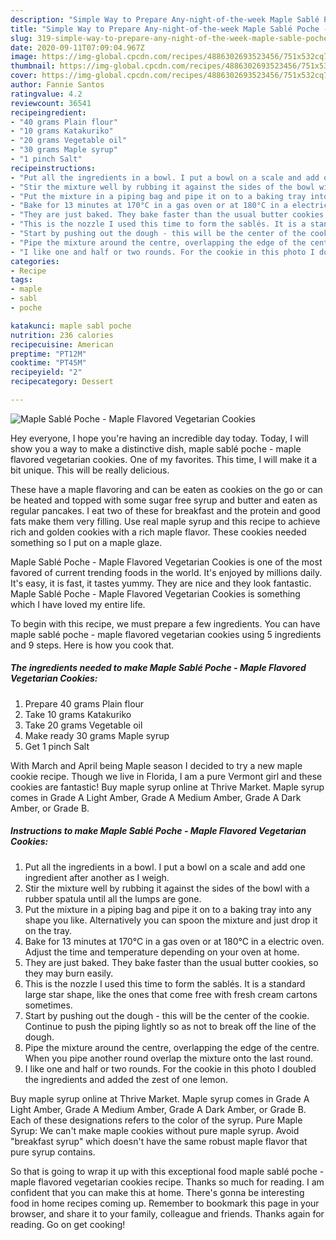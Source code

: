 ```yaml
---
description: "Simple Way to Prepare Any-night-of-the-week Maple Sablé Poche - Maple Flavored Vegetarian Cookies"
title: "Simple Way to Prepare Any-night-of-the-week Maple Sablé Poche - Maple Flavored Vegetarian Cookies"
slug: 319-simple-way-to-prepare-any-night-of-the-week-maple-sable-poche-maple-flavored-vegetarian-cookies
date: 2020-09-11T07:09:04.967Z
image: https://img-global.cpcdn.com/recipes/4886302693523456/751x532cq70/maple-sable-poche-maple-flavored-vegetarian-cookies-recipe-main-photo.jpg
thumbnail: https://img-global.cpcdn.com/recipes/4886302693523456/751x532cq70/maple-sable-poche-maple-flavored-vegetarian-cookies-recipe-main-photo.jpg
cover: https://img-global.cpcdn.com/recipes/4886302693523456/751x532cq70/maple-sable-poche-maple-flavored-vegetarian-cookies-recipe-main-photo.jpg
author: Fannie Santos
ratingvalue: 4.2
reviewcount: 36541
recipeingredient:
- "40 grams Plain flour"
- "10 grams Katakuriko"
- "20 grams Vegetable oil"
- "30 grams Maple syrup"
- "1 pinch Salt"
recipeinstructions:
- "Put all the ingredients in a bowl. I put a bowl on a scale and add one ingredient after another as I weigh."
- "Stir the mixture well by rubbing it against the sides of the bowl with a rubber spatula until all the lumps are gone."
- "Put the mixture in a piping bag and pipe it on to a baking tray into any shape you like. Alternatively  you can spoon the mixture and just drop it on the tray."
- "Bake for 13 minutes at 170°C in a gas oven or at 180°C in a electric oven. Adjust the time and temperature depending on your oven at home."
- "They are just baked. They bake faster than the usual butter cookies, so they may burn easily."
- "This is the nozzle I used this time to form the sablés. It is a standard large star shape, like the ones that come free with fresh cream cartons sometimes."
- "Start by pushing out the dough - this will be the center of the cookie. Continue to push the piping lightly so as not to break off the line of the dough."
- "Pipe the mixture around the centre, overlapping the edge of the centre. When you pipe another round overlap the mixture onto the last round."
- "I like one and half or two rounds. For the cookie in this photo I doubled the ingredients and added the zest of one lemon."
categories:
- Recipe
tags:
- maple
- sabl
- poche

katakunci: maple sabl poche 
nutrition: 236 calories
recipecuisine: American
preptime: "PT12M"
cooktime: "PT45M"
recipeyield: "2"
recipecategory: Dessert

---
```



![Maple Sablé Poche - Maple Flavored Vegetarian Cookies](https://img-global.cpcdn.com/recipes/4886302693523456/751x532cq70/maple-sable-poche-maple-flavored-vegetarian-cookies-recipe-main-photo.jpg)

Hey everyone, I hope you're having an incredible day today. Today, I will show you a way to make a distinctive dish, maple sablé poche - maple flavored vegetarian cookies. One of my favorites. This time, I will make it a bit unique. This will be really delicious.

These have a maple flavoring and can be eaten as cookies on the go or can be heated and topped with some sugar free syrup and butter and eaten as regular pancakes. I eat two of these for breakfast and the protein and good fats make them very filling. Use real maple syrup and this recipe to achieve rich and golden cookies with a rich maple flavor. These cookies needed something so I put on a maple glaze.

Maple Sablé Poche - Maple Flavored Vegetarian Cookies is one of the most favored of current trending foods in the world. It's enjoyed by millions daily. It's easy, it is fast, it tastes yummy. They are nice and they look fantastic. Maple Sablé Poche - Maple Flavored Vegetarian Cookies is something which I have loved my entire life.


To begin with this recipe, we must prepare a few ingredients. You can have maple sablé poche - maple flavored vegetarian cookies using 5 ingredients and 9 steps. Here is how you cook that.

<!--inarticleads1-->

##### The ingredients needed to make Maple Sablé Poche - Maple Flavored Vegetarian Cookies:

1. Prepare 40 grams Plain flour
1. Take 10 grams Katakuriko
1. Take 20 grams Vegetable oil
1. Make ready 30 grams Maple syrup
1. Get 1 pinch Salt


With March and April being Maple season I decided to try a new maple cookie recipe. Though we live in Florida, I am a pure Vermont girl and these cookies are fantastic! Buy maple syrup online at Thrive Market. Maple syrup comes in Grade A Light Amber, Grade A Medium Amber, Grade A Dark Amber, or Grade B. 

<!--inarticleads2-->

##### Instructions to make Maple Sablé Poche - Maple Flavored Vegetarian Cookies:

1. Put all the ingredients in a bowl. I put a bowl on a scale and add one ingredient after another as I weigh.
1. Stir the mixture well by rubbing it against the sides of the bowl with a rubber spatula until all the lumps are gone.
1. Put the mixture in a piping bag and pipe it on to a baking tray into any shape you like. Alternatively  you can spoon the mixture and just drop it on the tray.
1. Bake for 13 minutes at 170°C in a gas oven or at 180°C in a electric oven. Adjust the time and temperature depending on your oven at home.
1. They are just baked. They bake faster than the usual butter cookies, so they may burn easily.
1. This is the nozzle I used this time to form the sablés. It is a standard large star shape, like the ones that come free with fresh cream cartons sometimes.
1. Start by pushing out the dough - this will be the center of the cookie. Continue to push the piping lightly so as not to break off the line of the dough.
1. Pipe the mixture around the centre, overlapping the edge of the centre. When you pipe another round overlap the mixture onto the last round.
1. I like one and half or two rounds. For the cookie in this photo I doubled the ingredients and added the zest of one lemon.


Buy maple syrup online at Thrive Market. Maple syrup comes in Grade A Light Amber, Grade A Medium Amber, Grade A Dark Amber, or Grade B. Each of these designations refers to the color of the syrup. Pure Maple Syrup: We can&#39;t make maple cookies without pure maple syrup. Avoid &#34;breakfast syrup&#34; which doesn&#39;t have the same robust maple flavor that pure syrup contains. 

So that is going to wrap it up with this exceptional food maple sablé poche - maple flavored vegetarian cookies recipe. Thanks so much for reading. I am confident that you can make this at home. There's gonna be interesting food in home recipes coming up. Remember to bookmark this page in your browser, and share it to your family, colleague and friends. Thanks again for reading. Go on get cooking!
